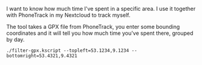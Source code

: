 I want to know how much time I've spent in a specific area.
I use it together with PhoneTrack in my Nextcloud to track myself.

The tool takes a GPX file from PhoneTrack, you enter some bounding coordinates
and it will tell you how much time you've spent there, grouped by day.

```
./filter-gpx.kscript --topleft=53.1234,9.1234 --bottomright=53.4321,9.4321
```
